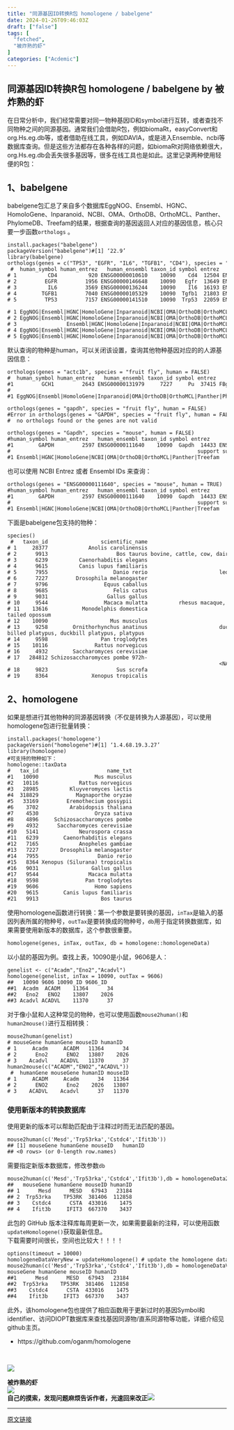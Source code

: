 ```yaml
---
title: "同源基因ID转换R包 homologene / babelgene"
date: 2024-01-26T09:46:03Z
draft: ["false"]
tags: [
  "fetched",
  "被炸熟的虾"
]
categories: ["Acdemic"]
---
```

同源基因ID转换R包 homologene / babelgene by 被炸熟的虾
------
<div><p><span>在日常分析中，我们经常需要对同一物种基因ID和symbol进行互转，或者查找不同物种之间的同源基因。</span><span>通常我们会借助R包，例如biomaRt，easyConvert和org.Hs.eg.db等，或者借助在线工具，例如DAVIA，或是进入Ensemble、ncbi等数据库查询。</span><span>但是这些方法都存在各种各样的问题，如biomaRt对网络依赖很大，org.Hs.eg.db会丢失很多基因等，很多在线工具也是如此。</span><span>这里记录两种使用轻便的R包：</span></p><h2><span>1、<span>babelgene</span></span></h2><section><span>babelgene包汇总了来自多个数据库EggNOG、Ensembl、HGNC、HomoloGene、Inparanoid、NCBI、OMA、OrthoDB、OrthoMCL、Panther、PhylomeDB、Treefam的结果，根据查询的基因返回人对应的基因信息，核心只要一步函数</span><code>orthologs</code><span> 。</span></section><pre><code>install.packages(<span>"babelgene"</span>)<br>packageVersion(<span>"babelgene"</span>)<span>#[1] ‘22.9’</span><br><span>library</span>(babelgene)<br>orthologs(genes = c(<span>"TP53"</span>, <span>"EGFR"</span>, <span>"IL6"</span>, <span>"TGFB1"</span>, <span>"CD4"</span>), species = <span>"mouse"</span>)<br> <span>#  human_symbol human_entrez   human_ensembl taxon_id symbol entrez            ensembl</span><br><span># 1          CD4          920 ENSG00000010610    10090    Cd4  12504 ENSMUSG00000023274</span><br><span># 2         EGFR         1956 ENSG00000146648    10090   Egfr  13649 ENSMUSG00000020122</span><br><span># 3          IL6         3569 ENSG00000136244    10090    Il6  16193 ENSMUSG00000025746</span><br><span># 4        TGFB1         7040 ENSG00000105329    10090  Tgfb1  21803 ENSMUSG00000002603</span><br><span># 5         TP53         7157 ENSG00000141510    10090  Trp53  22059 ENSMUSG00000059552</span><br>                                                                                        <span># support support_n</span><br><span># 1 EggNOG|Ensembl|HGNC|HomoloGene|Inparanoid|NCBI|OMA|OrthoDB|OrthoMCL|Panther|PhylomeDB|Treefam        12</span><br><span># 2 EggNOG|Ensembl|HGNC|HomoloGene|Inparanoid|NCBI|OMA|OrthoDB|OrthoMCL|Panther|PhylomeDB|Treefam        12</span><br><span># 3                Ensembl|HGNC|HomoloGene|Inparanoid|NCBI|OMA|OrthoMCL|Panther|PhylomeDB|Treefam        10</span><br><span># 4 EggNOG|Ensembl|HGNC|HomoloGene|Inparanoid|NCBI|OMA|OrthoDB|OrthoMCL|Panther|PhylomeDB|Treefam        12</span><br><span># 5 EggNOG|Ensembl|HGNC|HomoloGene|Inparanoid|NCBI|OMA|OrthoDB|OrthoMCL|Panther|PhylomeDB|Treefam        12</span><br></code></pre><section><span>默认查询的物种是human，可以关闭该设置，查询其他物种基因对应的的人源基因信息：</span></section><pre><code>orthologs(genes = <span>"actc1b"</span>, species = <span>"fruit fly"</span>, human = <span>FALSE</span>)<br><span>#  human_symbol human_entrez   human_ensembl taxon_id symbol entrez     ensembl</span><br><span>#1         GCH1         2643 ENSG00000131979     7227     Pu  37415 FBgn0003162</span><br><span>#                                                                              support support_n</span><br><span>#1 EggNOG|Ensembl|HomoloGene|Inparanoid|OMA|OrthoDB|OrthoMCL|Panther|PhylomeDB|Treefam        10</span><br><br>orthologs(genes = <span>"gapdh"</span>, species = <span>"fruit fly"</span>, human = <span>FALSE</span>)<br><span>#Error in orthologs(genes = "GAPDH", species = "fruit fly", human = FALSE) : </span><br><span>#  no orthologs found or the genes are not valid</span><br><br>orthologs(genes = <span>"Gapdh"</span>, species = <span>"mouse"</span>, human = <span>FALSE</span>)<br><span>#human_symbol human_entrez   human_ensembl taxon_id symbol entrez            ensembl</span><br><span>#1        GAPDH         2597 ENSG00000111640    10090  Gapdh  14433 ENSMUSG00000057666</span><br><span>#                                                            support support_n</span><br><span>#1 Ensembl|HGNC|HomoloGene|NCBI|OMA|OrthoDB|OrthoMCL|Panther|Treefam         9</span><br></code></pre><section><span>也可以使用 NCBI Entrez 或者 Ensembl IDs 来查询：</span></section><pre><code>orthologs(genes = <span>"ENSG00000111640"</span>, species = <span>"mouse"</span>, human = <span>TRUE</span>)<br><span>#human_symbol human_entrez   human_ensembl taxon_id symbol entrez            ensembl</span><br><span>#1        GAPDH         2597 ENSG00000111640    10090  Gapdh  14433 ENSMUSG00000057666</span><br><span>#                                                            support support_n</span><br><span>#1 Ensembl|HGNC|HomoloGene|NCBI|OMA|OrthoDB|OrthoMCL|Panther|Treefam         9</span><br></code></pre><section><span>下面是babelgene包支持的物种：</span></section><pre><code>species()<br> <span>#   taxon_id                 scientific_name                                                             common_name</span><br><span># 1     28377             Anolis carolinensis                                             Carolina anole, green anole</span><br><span># 2      9913                      Bos taurus bovine, cattle, cow, dairy cow, domestic cattle, domestic cow, ox, oxen</span><br><span># 3      6239          Caenorhabditis elegans                                                                    &lt;NA&gt;</span><br><span># 4      9615          Canis lupus familiaris                                                               dog, dogs</span><br><span># 5      7955                     Danio rerio                       leopard danio, zebra danio, zebra fish, zebrafish</span><br><span># 6      7227         Drosophila melanogaster                                                               fruit fly</span><br><span># 7      9796                  Equus caballus                                           domestic horse, equine, horse</span><br><span># 8      9685                     Felis catus                                                 cat, cats, domestic cat</span><br><span># 9      9031                   Gallus gallus                            bantam, chicken, chickens, Gallus domesticus</span><br><span># 10     9544                  Macaca mulatta          rhesus macaque, rhesus macaques, Rhesus monkey, rhesus monkeys</span><br><span># 11    13616           Monodelphis domestica                                               gray short-tailed opossum</span><br><span># 12    10090                    Mus musculus                                                      house mouse, mouse</span><br><span># 13     9258        Ornithorhynchus anatinus                       duck-billed platypus, duckbill platypus, platypus</span><br><span># 14     9598                 Pan troglodytes                                                              chimpanzee</span><br><span># 15    10116               Rattus norvegicus                                        brown rat, Norway rat, rat, rats</span><br><span># 16     4932        Saccharomyces cerevisiae                            baker's yeast, brewer's yeast, S. cerevisiae</span><br><span># 17   284812 Schizosaccharomyces pombe 972h-                                                                    &lt;NA&gt;</span><br><span># 18     9823                      Sus scrofa                                             pig, pigs, swine, wild boar</span><br><span># 19     8364              Xenopus tropicalis                               tropical clawed frog, western clawed frog</span><br></code></pre><h2><span>2、<span>homologene</span></span></h2><p><span>如果是想进行其他物种的同源基因转换<span>（不仅是转换为人源基因）</span>，可以使用homologene包进行批量转换：</span></p><pre><code>install.packages(<span>'homologene'</span>)<br>packageVersion(<span>"homologene"</span>)<span>#[1] ‘1.4.68.19.3.27’</span><br><span>library</span>(homologene)<br><span>#可支持的物种如下：</span><br>homologene::taxData<br><span>#   tax_id                      name_txt</span><br><span>#1   10090                  Mus musculus</span><br><span>#2   10116             Rattus norvegicus</span><br><span>#3   28985          Kluyveromyces lactis</span><br><span>#4  318829            Magnaporthe oryzae</span><br><span>#5   33169         Eremothecium gossypii</span><br><span>#6    3702          Arabidopsis thaliana</span><br><span>#7    4530                  Oryza sativa</span><br><span>#8    4896     Schizosaccharomyces pombe</span><br><span>#9    4932      Saccharomyces cerevisiae</span><br><span>#10   5141             Neurospora crassa</span><br><span>#11   6239        Caenorhabditis elegans</span><br><span>#12   7165             Anopheles gambiae</span><br><span>#13   7227       Drosophila melanogaster</span><br><span>#14   7955                   Danio rerio</span><br><span>#15   8364 Xenopus (Silurana) tropicalis</span><br><span>#16   9031                 Gallus gallus</span><br><span>#17   9544                Macaca mulatta</span><br><span>#18   9598               Pan troglodytes</span><br><span>#19   9606                  Homo sapiens</span><br><span>#20   9615        Canis lupus familiaris</span><br><span>#21   9913                    Bos taurus</span><br></code></pre><p><span>使用homologene函数进行转换：第一个参数是要转换的基因，</span><code>inTax</code><span>是输入的基因列表所属的物种号，</span><code>outTax</code><span>是要转换成的物种号，</span><code>db</code><span>用于指定转换数据库，如果需要使用新版本的数据库，这个参数很重要。</span></p><pre><code>homologene(genes, inTax, outTax, db = homologene::homologeneData)<br></code></pre><p><span>以小鼠的基因为例。查找上表，10090是小鼠，9606是人：</span></p><pre><code>genelist &lt;- c(<span>"Acadm"</span>,<span>"Eno2"</span>,<span>"Acadvl"</span>)<br>homologene(genelist, inTax = <span>10090</span>, outTax = <span>9606</span>)<br><span>##   10090 9606 10090_ID 9606_ID</span><br><span>##1  Acadm  ACADM    11364      34</span><br><span>##2   Eno2   ENO2    13807    2026</span><br><span>##3 Acadvl ACADVL    11370      37</span><br></code></pre><p><span>对于像小鼠和人这种常见的物种，也可以使用函数</span><code>mouse2human()</code><span>和</span><code>human2mouse()</code><span>进行互相转换：</span></p><pre><code>mouse2human(genelist)<br><span># mouseGene humanGene mouseID humanID</span><br><span># 1     Acadm     ACADM   11364      34</span><br><span># 2      Eno2      ENO2   13807    2026</span><br><span># 3    Acadvl    ACADVL   11370      37</span><br>human2mouse(c(<span>"ACADM"</span>,<span>"ENO2"</span>,<span>"ACADVL"</span>))<br> <span>#  humanGene mouseGene humanID mouseID</span><br><span># 1     ACADM     Acadm      34   11364</span><br><span># 2      ENO2      Eno2    2026   13807</span><br><span># 3    ACADVL    Acadvl      37   11370</span><br></code></pre><h3><span><strong><span>使用新版本的转换数据库</span></strong></span></h3><p><span>使用更新的版本可以帮助匹配由于注释过时而无法匹配的基因。</span></p><pre><code>mouse2human(c(<span>'Mesd'</span>,<span>'Trp53rka'</span>,<span>'Cstdc4'</span>,<span>'Ifit3b'</span>))<br><span>## [1] mouseGene humanGene mouseID   humanID  </span><br><span>## &lt;0 rows&gt; (or 0-length row.names)</span><br></code></pre><section><span>需要指定新版本数据库，修改参数</span><code>db</code></section><pre><code>mouse2human(c(<span>'Mesd'</span>,<span>'Trp53rka'</span>,<span>'Cstdc4'</span>,<span>'Ifit3b'</span>),db = homologeneData2)<br><span>##   mouseGene humanGene mouseID humanID</span><br><span>## 1      Mesd      MESD   67943   23184</span><br><span>## 2  Trp53rka    TP53RK  381406  112858</span><br><span>## 3    Cstdc4      CSTA  433016    1475</span><br><span>## 4    Ifit3b     IFIT3  667370    3437</span><br></code></pre><section><span>此包的 GitHub 版本注释库每周更新一次，如果需要最新的注释，可以使用函数</span><code>updateHomologene()</code><span>获取最新信息。</span></section><section><span>下载需要时间很长，空间也比较大！！！！</span></section><pre><code>options(timeout = <span>10000</span>)<br>homologeneDataVeryNew = updateHomologene() <span># update the homologene database with the latest identifiers</span><br>mouse2human(c(<span>'Mesd'</span>,<span>'Trp53rka'</span>,<span>'Cstdc4'</span>,<span>'Ifit3b'</span>),db = homologeneDataVeryNew)<br>mouseGene humanGene mouseID humanID<br><span>##1      Mesd      MESD   67943   23184</span><br><span>##2  Trp53rka    TP53RK  381406  112858</span><br><span>##3    Cstdc4      CSTA  433016    1475</span><br><span>##4    Ifit3b     IFIT3  667370    3437</span><br></code></pre><p><span>此外，该homologene包也提供了相应函数用于更新过时的基因Symbol和identifier、访问DIOPT数据库来查找基因同源物/直系同源物等功能，详细介绍见github主页。</span></p><ul><li><section><span>https://github.com/oganm/homologene</span></section></li></ul><section><br></section><section><span></span></section><section><span></span></section><p><img data-ratio="0.05278592375366569" data-src="https://mmbiz.qpic.cn/sz_mmbiz_png/1LTeQhNfr8sUH75oYsoDaqjPCTiaukEmS8tWricW7LnLKKfIE9jKBexibqamsrlibaaXmuc2nicaYibfDFBNCmqX5mBw/640?wx_fmt=png&amp;wxfrom=5&amp;wx_lazy=1&amp;wx_co=1" data-type="png" data-w="341" src="https://mmbiz.qpic.cn/sz_mmbiz_png/1LTeQhNfr8sUH75oYsoDaqjPCTiaukEmS8tWricW7LnLKKfIE9jKBexibqamsrlibaaXmuc2nicaYibfDFBNCmqX5mBw/640?wx_fmt=png&amp;wxfrom=5&amp;wx_lazy=1&amp;wx_co=1"></p><section data-tools="135编辑器" data-id="116886" draggable="true"><section><section><section><section><strong data-brushtype="text">被炸熟的虾</strong></section></section></section><section><section><section data-width="35%"><section><img data-cropselx1="0" data-cropselx2="115" data-cropsely1="0" data-cropsely2="115" data-ratio="1" data-src="https://mmbiz.qpic.cn/sz_mmbiz_jpg/dRYYdqiaan3JjDfj2H8p6gg3CB25AGthbwzrotao4ev5tIe0utthbZRK8yOoDOuTzOSoTSnPWn61IdDCnXsnaiag/640?wx_fmt=jpeg&amp;wxfrom=5&amp;wx_lazy=1&amp;wx_co=1" data-type="jpeg" data-w="258" data-width="100%" src="https://mmbiz.qpic.cn/sz_mmbiz_jpg/dRYYdqiaan3JjDfj2H8p6gg3CB25AGthbwzrotao4ev5tIe0utthbZRK8yOoDOuTzOSoTSnPWn61IdDCnXsnaiag/640?wx_fmt=jpeg&amp;wxfrom=5&amp;wx_lazy=1&amp;wx_co=1"></section></section><section data-width="63%"><section><section><strong>自己的摸索，发现问题麻烦告诉作者，光速回来改正</strong><strong><img data-ratio="1" data-type="png" data-w="64" data-src="https://mmbiz.qpic.cn/sz_mmbiz_png/dRYYdqiaan3KLQGNxibvI4SdtUfxjINkz2DO8cGEPTgbcMJ357RvXJ7IvWU2p7anljpePpakI9oKu3icJxobBDp5w/640?wx_fmt=png&amp;wxfrom=5&amp;wx_lazy=1&amp;wx_co=1" src="https://mmbiz.qpic.cn/sz_mmbiz_png/dRYYdqiaan3KLQGNxibvI4SdtUfxjINkz2DO8cGEPTgbcMJ357RvXJ7IvWU2p7anljpePpakI9oKu3icJxobBDp5w/640?wx_fmt=png&amp;wxfrom=5&amp;wx_lazy=1&amp;wx_co=1"></strong></section></section></section></section></section></section></section><p><mp-style-type data-value="3"></mp-style-type></p></div>  
<hr>
<a href="https://mp.weixin.qq.com/s/gjMjnfoWj9rQjiFWqEnz1w",target="_blank" rel="noopener noreferrer">原文链接</a>
